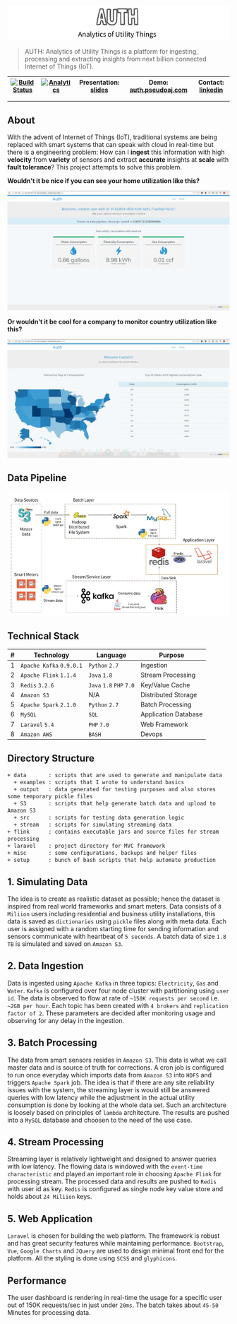 ![cover](misc/images/cover.png)

> AUTH: Analytics of Utility Things is a platform for ingesting, processing and extracting insights from next billion connected Internet of Things (IoT).

| [![Build Status](https://travis-ci.org/PseudoAj/MyInsightRepo.svg?branch=master)](https://travis-ci.org/PseudoAj/MyInsightRepo) | [![Analytics](https://ga-beacon.appspot.com/UA-92179044-1/MyInsightRepo)](https://github.com/pseudoaj/MyInsightRepo) | Presentation: [slides](http://authslides.pseudoaj.com)  | Demo: [auth.pseudoaj.com](http://auth.pseudoaj.com) | Contact: [linkedin](https://www.linkedin.com/in/pseudoaj) |
|----------|----------------|--------|-----------|-----------|

<hr/>

## About

With the advent of Internet of Things (IoT), traditional systems are being replaced with smart systems that can speak with cloud in real-time but there is a engineering problem: How can I **ingest** this information with high **velocity** from **variety** of sensors and extract **accurate** insights at **scale** with **fault tolerance**? This project attempts to solve this problem.

**Wouldn't it be nice if you can see your home utilization like this?**

![Demo1](misc/images/demo1.gif)

**Or wouldn't it be cool for a company to monitor country utilization like this?**

![Demo2](misc/images/demo2.gif)

## Data Pipeline

![pipeline](misc/images/pipeline.jpg)

## Technical Stack

| **#**| **Technology**   | **Language** | **Purpose**              |
|---|--------------|----------|----------------------|
| 1 | `Apache Kafka` `0.9.0.1` | `Python` `2.7`   | Ingestion            |
| 2 | `Apache Flink` `1.1.4`| `Java` `1.8`     | Stream Processing    |
| 3 | `Redis` `3.2.6`       | `Java` `1.8` `PHP` `7.0` | Key/Value Cache      |
| 4 | `Amazon S3`    | N/A      | Distributed Storage  |
| 5 | `Apache Spark` `2.1.0`  | `Python` `2.7`   | Batch Processing     |
| 6 | `MySQL`        | `SQL`      | Application Database |
| 7 | `Laravel` `5.4`      | `PHP` `7.0`      | Web Framework        |
| 8 | `Amazon AWS`   | `BASH`     | Devops               |

## Directory Structure

```
+ data       : scripts that are used to generate and manipulate data
  + examples : scripts that I wrote to understand basics
  + output   : data generated for testing purposes and also stores some temporary pickle files
  + S3       : scripts that help generate batch data and upload to Amazon S3
  + src      : scripts for testing data generation logic
  + stream   : scripts for simulating streaming data
+ flink      : contains executable jars and source files for stream processing
+ laravel    : project directory for MVC framework
+ misc       : some configurations, backups and helper files
+ setup      : bunch of bash scripts that help automate production
```

## 1. Simulating Data

The idea is to create as realistic dataset as possible; hence the dataset is inspired from real world frameworks and smart meters. Data consists of `8 Miliion` users including residential and business utility installations, this data is saved as `dictionaries` using `pickle` files along with meta data. Each user is assigned with a random starting time for sending information and sensors communicate with heartbeat of `5 seconds`. A batch data of size `1.8 TB` is simulated and saved on `Amazon S3`.

## 2. Data Ingestion

Data is ingested using `Apache Kafka` in three topics: `Electricity`, `Gas` and `Water`. `Kafka` is configured over four node cluster with partitioning using `user id`. The data is observed to flow at rate of `~150K requests per second` i.e. `~2GB per hour`. Each topic has been created with `4 brokers` and `replication factor of 2`. These parameters are decided after monitoring usage and observing for any delay in the ingestion.

## 3. Batch Processing

The data from smart sensors resides in `Amazon S3`. This data is what we call master data and is source of truth for corrections. A cron job is configured to run once everyday which imports data from `Amazon S3` into `HDFS` and triggers `Apache Spark` job. The idea is that if there are any site reliability issues with the system, the streaming layer is would still be answered queries with low latency while the adjustment in the actual utility consumption is done by looking at the whole data set. Such an architecture is loosely based on principles of `lambda` architecture. The results are pushed into a `MySQL` database and choosen to the need of the use case.

## 4. Stream Processing

Streaming layer is relatively lightweight and designed to answer queries with low latency. The flowing data is windowed with the `event-time characteristic` and played an important role in choosing `Apache Flink` for processing stream. The processed data and results are pushed to `Redis` with user id as key. `Redis` is configured as single node key value store and holds about `24 Miliion` keys.  

## 5. Web Application

`Laravel` is chosen for building the web platform. The framework is robust and has great security features while maintaining performance. `Bootstrap`, `Vue`, `Google Charts` and `JQuery` are used to design minimal front end for the platform. All the styling is done using `SCSS` and `glyphicons`.

## Performance
The user dashboard is rendering in real-time the usage for a specific user out of 150K requests/sec in just under `20ms`. The batch takes about `45-50` Minutes for processing data. 
